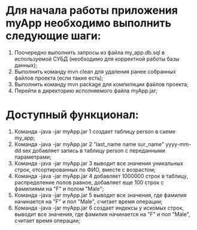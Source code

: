 # Для начала работы приложения myApp необходимо выполнить следующие шаги:

1. Поочередно выполнить запросы из файла my_app.db.sql в используемой СУБД (необходимо для корректной работы базы данных);
2. Выполнить команду mvn clean для удаления ранее собранных файлов проекта (если такие есть);
3. Выполнить команду mvn package для компиляции файлов проекта;
4. Перейти в директорию исполняемого файла myApp.jar;

# Доступный функционал:

1. Команда -java -jar myApp.jar 1 создает таблицу person в схеме my_app;
2. Команда -java -jar myApp.jar 2 "last_name name sur_name" yyyy-mm-dd sex добавляет запись в таблицу person с переданными параметрами;
3. Команда -java -jar myApp.jar 3 выводит все значения уникальных строк, отсортированных по ФИО, вместе с возрастом;
4. Команда -java -jar myApp.jar 4 добавляет 1000000 строк в таблицу, распределение полов равное, добавляет еще 100 строк с фамилиями на "F" и полом "Male";
5. Команда -java -jar myApp.jar 5 выводит все значения, где фамилия начинается на "F" и пол "Male", считает время операции;
6. Команда -java -jar myApp.jar 6 создает индексы у искомых строк, выводит все значения, где фамилия начинается на "F" и пол "Male", считает время операции;
